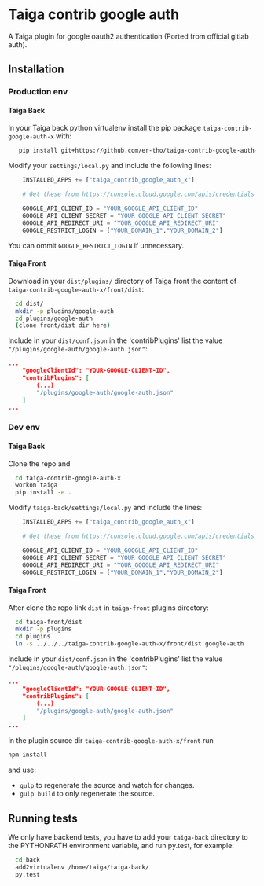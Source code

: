 Taiga contrib google auth
=========================

A Taiga plugin for google oauth2 authentication (Ported from official gitlab auth).

Installation
------------
### Production env

#### Taiga Back

In your Taiga back python virtualenv install the pip package `taiga-contrib-google-auth-x` with:

```bash
   pip install git+https://github.com/er-tho/taiga-contrib-google-auth-x
```

Modify your `settings/local.py` and include the following lines:

```python
    INSTALLED_APPS += ["taiga_contrib_google_auth_x"]

    # Get these from https://console.cloud.google.com/apis/credentials

    GOOGLE_API_CLIENT_ID = "YOUR_GOOGLE_API_CLIENT_ID"
    GOOGLE_API_CLIENT_SECRET = "YOUR_GOOGLE_API_CLIENT_SECRET"
    GOOGLE_API_REDIRECT_URI = "YOUR_GOOGLE_API_REDIRECT_URI"
    GOOGLE_RESTRICT_LOGIN = ["YOUR_DOMAIN_1","YOUR_DOMAIN_2"]
```
You can ommit `GOOGLE_RESTRICT_LOGIN` if unnecessary.

#### Taiga Front

Download in your `dist/plugins/` directory of Taiga front the content of `taiga-contrib-google-auth-x/front/dist`:

```bash
  cd dist/
  mkdir -p plugins/google-auth
  cd plugins/google-auth
  (clone front/dist dir here)
```

Include in your `dist/conf.json` in the 'contribPlugins' list the value `"/plugins/google-auth/google-auth.json"`:

```json
...
    "googleClientId": "YOUR-GOOGLE-CLIENT-ID",
    "contribPlugins": [
        (...)
        "/plugins/google-auth/google-auth.json"
    ]
...
```

### Dev env

#### Taiga Back

Clone the repo and

```bash
  cd taiga-contrib-google-auth-x
  workon taiga
  pip install -e .
```

Modify `taiga-back/settings/local.py` and include the lines:

```python
    INSTALLED_APPS += ["taiga_contrib_google_auth_x"]

    # Get these from https://console.cloud.google.com/apis/credentials

    GOOGLE_API_CLIENT_ID = "YOUR_GOOGLE_API_CLIENT_ID"
    GOOGLE_API_CLIENT_SECRET = "YOUR_GOOGLE_API_CLIENT_SECRET"
    GOOGLE_API_REDIRECT_URI = "YOUR_GOOGLE_API_REDIRECT_URI"
    GOOGLE_RESTRICT_LOGIN = ["YOUR_DOMAIN_1","YOUR_DOMAIN_2"]
```

#### Taiga Front

After clone the repo link `dist` in `taiga-front` plugins directory:

```bash
  cd taiga-front/dist
  mkdir -p plugins
  cd plugins
  ln -s ../../../taiga-contrib-google-auth-x/front/dist google-auth
```

Include in your `dist/conf.json` in the 'contribPlugins' list the value `"/plugins/google-auth/google-auth.json"`:

```json
...
    "googleClientId": "YOUR-GOOGLE-CLIENT-ID",
    "contribPlugins": [
        (...)
        "/plugins/google-auth/google-auth.json"
    ]
...
```

In the plugin source dir `taiga-contrib-google-auth-x/front` run

```bash
npm install
```
and use:

- `gulp` to regenerate the source and watch for changes.
- `gulp build` to only regenerate the source.

Running tests
-------------

We only have backend tests, you have to add your `taiga-back` directory to the
PYTHONPATH environment variable, and run py.test, for example:

```bash
  cd back
  add2virtualenv /home/taiga/taiga-back/
  py.test
```
